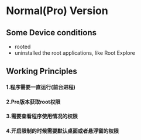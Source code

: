 # Normal(Pro) Version 

## Some Device conditions
+ rooted
+ uninstalled the root applications, like Root Explore

## Working Principles

#### 1.程序需要一直运行(前台进程)
#### 2.Pro版本获取root权限
#### 3.需要查看程序使用情况的权限
#### 4.开启限制的时候需要默认桌面或者悬浮窗的权限


 